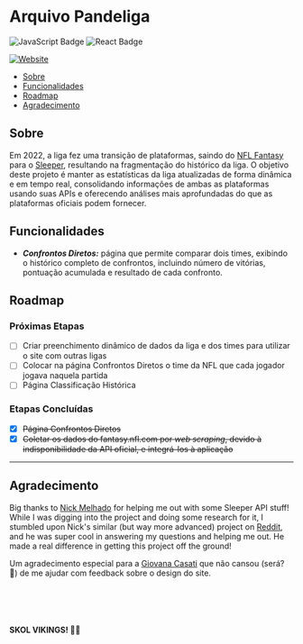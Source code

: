 # Arquivo Pandeliga

![JavaScript Badge](https://img.shields.io/badge/JavaScript-F7DF1C?style=for-the-badge&logo=javascript&logoColor=black)
![React Badge](https://img.shields.io/badge/React-20232A?style=for-the-badge&logo=react&logoColor=61DAFB)

<!-- Bem-vindo(a) ao Arquivo Pandeliga, um projeto que começou como um hobby, mas acabou se tornando uma oportunidade de estudo e aprendizado das tecnologias utilizadas. Seu objetivo é documentar o histórico da liga de _fantasy football_ Pandeliga. -->

<!-- Bem-vindo(a) ao Arquivo Pandeliga. A ideia deste projeto começou como uma forma de estudar e treinar React, usando um hobby _(fantasy football)_ como tema principal. No caminho, ele acabou se mostrando mais desafiador do que eu imaginava — o que serviu para me aprofundar nas tecnologias usadas. -->

[![Website](https://img.shields.io/badge/🌐_Acesse_o_Site-www.pandeliga.com-292c31?style=for-the-badge)](#)

- [Sobre](#sobre)
- [Funcionalidades](#funcionalidades)
- [Roadmap](#roadmap)
- [Agradecimento](#agradecimento)

## Sobre

Em 2022, a liga fez uma transição de plataformas, saindo do [NFL Fantasy](https://fantasy.nfl.com/) para o [Sleeper](https://sleeper.com/), resultando na fragmentação do histórico da liga. O objetivo deste projeto é manter as estatísticas da liga atualizadas de forma dinâmica e em tempo real, consolidando informações de ambas as plataformas usando suas APIs e oferecendo análises mais aprofundadas do que as plataformas oficiais podem fornecer.

## Funcionalidades

<!-- O Arquivo Pandeliga reúne diversos recursos para explorar e analisar o histórico da liga. Abaixo, estão descritas as funcionalidades da aplicação. -->

- **_Confrontos Diretos:_** página que permite comparar dois times, exibindo o histórico completo de confrontos, incluindo número de vitórias, pontuação acumulada e resultado de cada confronto.

<!-- - **RECORDES:**

- **CLASSIFICAÇÃO HISTÓRICA:**

- **TEMPORADAS:**

- **SALA DE TROFÉUS:**

- **PÁGINAS INDIVIDUAIS DE CADA TIME:** -->

## Roadmap

<!-- Aqui está o planejamento de desenvolvimento da aplicação. Este roadmap será atualizado à medida que as etapas forem concluídas e novos recursos forem adicionados. -->

### Próximas Etapas

- [ ] Criar preenchimento dinâmico de dados da liga e dos times para utilizar o site com outras ligas
- [ ] Colocar na página Confrontos Diretos o time da NFL que cada jogador jogava naquela partida
- [ ] Página Classificação Histórica

### Etapas Concluídas

- [x] ~~Página Confrontos Diretos~~
- [x] ~~Coletar os dados do fantasy.nfl.com por _web scraping_, devido à indisponibilidade da API oficial, e integrá-los à aplicação~~

---

## Agradecimento

<!-- [Nick Melhado](https://github.com/nmelhado) por me ajudar com algumas dicas de como otimizar a busca dos dados na API do Sleeper. Enquanto eu estava estudando e fazendo pesquisas para o projeto, me deparei com um projeto semelhante (mas muito mais avançado) do Nick no [Reddit](https://www.reddit.com/r/DynastyFF/comments/ow6fa9/league_website_using_sleeper_api/), e ele foi muito solícito em responder minhas dúvidas e me ajudar. -->

Big thanks to [Nick Melhado](https://github.com/nmelhado) for helping me out with some Sleeper API stuff! While I was digging into the project and doing some research for it, I stumbled upon Nick's similar (but way more advanced) project on [Reddit](https://www.reddit.com/r/DynastyFF/comments/ow6fa9/league_website_using_sleeper_api/), and he was super cool in answering my questions and helping me out. He made a real difference in getting this project off the ground!

Um agradecimento especial para a [Giovana Casati](https://www.linkedin.com/in/giovanacasati/) que não cansou (será? 👀) de me ajudar com feedback sobre o design do site.

</br>
</br>
</br>

#### **SKOL VIKINGS!** 💛💜
